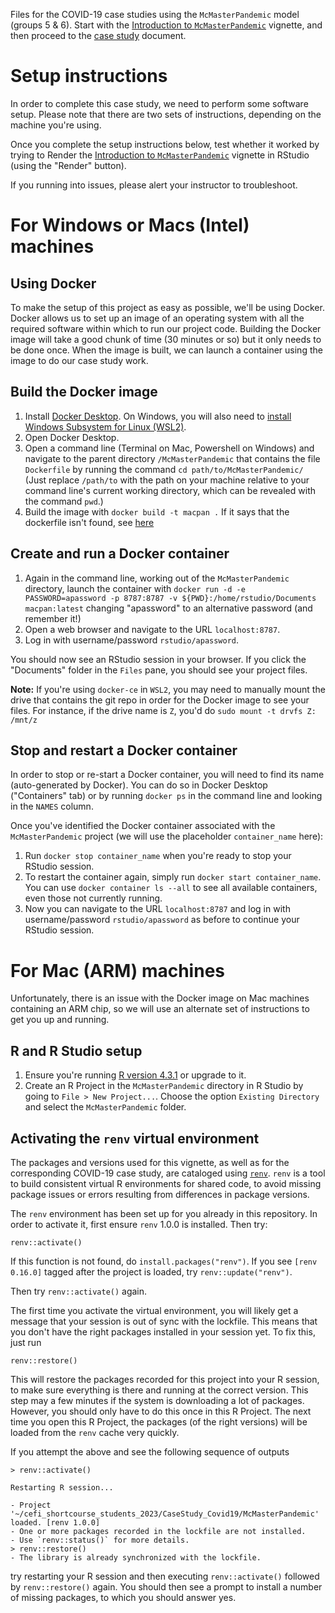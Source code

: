 Files for the COVID-19 case studies using the `McMasterPandemic` model (groups 5 & 6). Start with the [Introduction to `McMasterPandemic`](https://github.com/kbbodner/cefi_shortcourse_students_2023/blob/main/CaseStudy_Covid19/McMasterPandemic/intro-to-macpan.qmd) vignette, and then proceed to the [case study](https://github.com/kbbodner/cefi_shortcourse_students_2023/blob/main/CaseStudy_Covid19/McMasterPandemic/case-study.qmd) document.

# Setup instructions

In order to complete this case study, we need to perform some software setup. Please note that there are two sets of instructions, depending on the machine you're using.

Once you complete the setup instructions below, test whether it worked by trying to Render the [Introduction to `McMasterPandemic`](https://github.com/kbbodner/cefi_shortcourse_students_2023/blob/main/CaseStudy_Covid19/McMasterPandemic/intro-to-macpan.qmd) vignette in RStudio (using the "Render" button).

If you running into issues, please alert your instructor to troubleshoot.

# For Windows or Macs (Intel) machines

## Using Docker

To make the setup of this project as easy as possible, we'll be using Docker. Docker allows us to set up an image of an operating system with all the required software within which to run our project code. Building the Docker image will take a good chunk of time (30 minutes or so) but it only needs to be done once. When the image is built, we can launch a container using the image to do our case study work.

## Build the Docker image

1. Install [Docker Desktop](https://www.docker.com/products/docker-desktop/). On Windows, you will also need to [install Windows Subsystem for Linux (WSL2)](https://learn.microsoft.com/en-us/windows/wsl/install).
1. Open Docker Desktop.
1. Open a command line (Terminal on Mac, Powershell on Windows) and navigate to the parent directory `/McMasterPandemic` that
contains the file `Dockerfile` by running the command ```cd path/to/McMasterPandemic/``` (Just replace `/path/to` with the path on your machine relative to your command line's current working directory, which can be revealed with the command `pwd`.)
1. Build the image with `docker build -t macpan .` If it says that the dockerfile isn't found, see [here](https://github.com/docker/buildx/issues/426#issuecomment-732980948)

## Create and run a Docker container

1. Again in the command line, working out of the `McMasterPandemic` directory, launch the container with 
    ```docker run -d -e PASSWORD=apassword -p 8787:8787 -v ${PWD}:/home/rstudio/Documents macpan:latest```
changing "apassword" to an alternative password (and remember it!)
1. Open a web browser and navigate to the URL `localhost:8787`. 
1. Log in with username/password `rstudio/apassword`. 

You should now see an RStudio session in your browser. If you click the "Documents" folder in the `Files` pane, you should see your project files.

**Note:** If you're using `docker-ce` in `WSL2`, you may need to manually mount the drive that contains the git repo in order for the Docker image to see your files. For instance, if the drive name is `Z`, you'd do 
```sudo mount -t drvfs Z: /mnt/z```

## Stop and restart a Docker container

In order to stop or re-start a Docker container, you will need to find its name (auto-generated by Docker). You can do so in Docker Desktop ("Containers" tab) or by running `docker ps` in the command line and looking in the `NAMES` column.

Once you've identified the Docker container associated with the `McMasterPandemic` project (we will use the placeholder `container_name` here):

1. Run ```docker stop container_name``` 
when you're ready to stop your RStudio session. 
1. To restart the container again, simply run ```docker start container_name```. You can use `docker container ls --all` to see all available containers, even those not currently running.
1. Now you can navigate to the URL `localhost:8787` and log in with username/password `rstudio/apassword` as before to continue your RStudio session.

# For Mac (ARM) machines

Unfortunately, there is an issue with the Docker image on Mac machines containing an ARM chip, so we will use an alternate set of instructions to get you up and running.

## R and R Studio setup

1. Ensure you're running [R version 4.3.1](https://www.r-project.org) or upgrade to it.
1. Create an R Project in the `McMasterPandemic` directory in R Studio by going to `File > New Project...`. Choose the option `Existing Directory` and select the `McMasterPandemic` folder.

## Activating the `renv` virtual environment

The packages and versions used for this vignette, as well as for the corresponding COVID-19 case study, are cataloged using [`renv`](https://rstudio.github.io/renv/articles/renv.html). `renv` is a tool to build consistent virtual R environments for shared code, to avoid missing package issues or errors resulting from differences in package versions.

The `renv` environment has been set up for you already in this repository. In order to activate it, first ensure `renv` 1.0.0 is installed. Then try:

```
renv::activate()
```

If this function is not found, do `install.packages("renv")`. If you see `[renv 0.16.0]` tagged after the project is loaded, try `renv::update("renv")`.

Then try `renv::activate()` again.

The first time you activate the virtual environment, you will likely get a message that your session is out of sync with the lockfile. This means that you don't have the right packages installed in your session yet. To fix this, just run

```
renv::restore()
```

This will restore the packages recorded for this project into your R session, to make sure everything is there and running at the correct version. This step may a few minutes if the system is downloading a lot of packages. However, you should only have to do this once in this R Project. The next time you open this R Project, the packages (of the right versions) will be loaded from the `renv` cache very quickly.

If you attempt the above and see the following sequence of outputs

```
> renv::activate()

Restarting R session...

- Project '~/cefi_shortcourse_students_2023/CaseStudy_Covid19/McMasterPandemic' loaded. [renv 1.0.0]
- One or more packages recorded in the lockfile are not installed.
- Use `renv::status()` for more details.
> renv::restore()
- The library is already synchronized with the lockfile.
```

try restarting your R session and then executing `renv::activate()` followed by `renv::restore()` again. You should then see a prompt to install a number of missing packages, to which you should answer yes.
